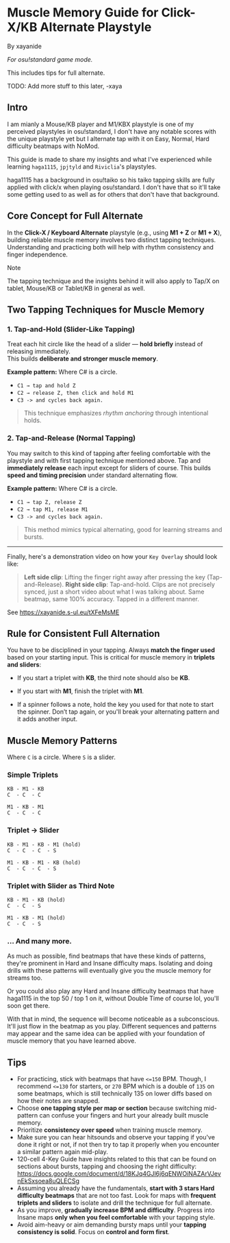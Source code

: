 # Muscle Memory Guide for Click-X/KB Alternate Playstyle
By xayanide

*For osu!standard game mode.*

This includes tips for full alternate.

TODO: Add more stuff to this later, -xaya

## Intro

I am mianly a Mouse/KB player and M1/KBX playstyle is one of my perceived playstyles in osu!standard, I don't have any notable scores with the unique playstyle yet but I alternate tap with it on Easy, Normal, Hard difficulty beatmaps with NoMod.

This guide is made to share my insights and what I've experienced while learning `haga1115`, `jpjtyld` and `Riviclia`'s playstyles.

haga1115 has a background in osu!taiko so his taiko tapping skills are fully applied with click/x when playing osu!standard. I don't have that so it'll take some getting used to as well as for others that don't have that background.

## Core Concept for Full Alternate
In the **Click-X / Keyboard Alternate** playstyle (e.g., using **M1 + Z** or **M1 + X**), building reliable muscle memory involves two distinct tapping techniques. Understanding and practicing both will help with rhythm consistency and finger independence.

> [!NOTE]
> The tapping technique and the insights behind it will also apply to Tap/X on tablet, Mouse/KB or Tablet/KB in general as well.

## Two Tapping Techniques for Muscle Memory

### 1. Tap-and-Hold (Slider-Like Tapping)
Treat each hit circle like the head of a slider — **hold briefly** instead of releasing immediately.  
This builds **deliberate and stronger muscle memory**.

**Example pattern:**
Where C# is a circle.

- `C1 → tap and hold Z`
- `C2 → release Z, then click and hold M1`
- `C3 -> and cycles back again.`

> This technique emphasizes *rhythm anchoring* through intentional holds.

### 2. Tap-and-Release (Normal Tapping)
You may switch to this kind of tapping after feeling comfortable with the playstyle and with first tapping technique mentioned above.
Tap and **immediately release** each input except for sliders of course.
This builds **speed and timing precision** under standard alternating flow.

**Example pattern:**
Where C# is a circle.

- `C1 → tap Z, release Z`
- `C2 → tap M1, release M1`
- `C3 -> and cycles back again.`

> This method mimics typical alternating, good for learning streams and bursts.

--- 

Finally, here's a demonstration video on how your `Key Overlay` should look like:

> **Left side clip**: Lifting the finger right away after pressing the key (Tap-and-Release).
> **Right side clip**: Tap-and-hold.
> Clips are not precisely synced, just a short video about what I was talking about.
> Same beatmap, same 100% accuracy. Tapped in a different manner.

See https://xayanide.s-ul.eu/tXFeMsME

## Rule for Consistent Full Alternation

You have to be disciplined in your tapping.
Always **match the finger used** based on your starting input. This is critical for muscle memory in **triplets and sliders**:

- If you start a triplet with **KB**, the third note should also be **KB**.
- If you start with **M1**, finish the triplet with **M1**.

- If a spinner follows a note, hold the key you used for that note to start the spinner. Don’t tap again, or you'll break your alternating pattern and it adds another input.

## Muscle Memory Patterns

Where `C` is a circle.
Where `S` is a slider.

### Simple Triplets
```
KB - M1 - KB
C  - C  - C

M1 - KB - M1
C  - C  - C
```

### Triplet → Slider
```
KB - M1 - KB - M1 (hold)
C  - C  - C  - S

M1 - KB - M1 - KB (hold)
C  - C  - C  - S
```

### Triplet with Slider as Third Note
```
KB - M1 - KB (hold)
C  - C  - S

M1 - KB - M1 (hold)
C  - C  - S
```

### ... And many more.

As much as possible, find beatmaps that have these kinds of patterns, they're prominent in Hard and Insane difficulty maps. Isolating and doing drills with these patterns will eventually give you the muscle memory for streams too.

Or you could also play any Hard and Insane difficulty beatmaps that have haga1115 in the top 50 / top 1 on it, without Double Time of course lol, you'll soon get there.

With that in mind, the sequence will become noticeable as a subconscious. It'll just flow in the beatmap as you play. Different sequences and patterns may appear and the same idea can be applied with your foundation of muscle memory that you have learned above.

## Tips
- For practicing, stick with beatmaps that have `<=150` BPM. Though, I recommend `<=130` for starters, or `270` BPM which is a double of `135` on some beatmaps, which is still technically 135 on lower diffs based on how their notes are snapped.
- Choose **one tapping style per map or section** because switching mid-pattern can confuse your fingers and hurt your already built muscle memory.
- Prioritize **consistency over speed** when training muscle memory.
- Make sure you can hear hitsounds and observe your tapping if you've done it right or not, if not then try to tap it properly when you encounter a similar pattern again mid-play.
- 120-cell 4-Key Guide have insights related to this that can be found on sections about bursts, tapping and choosing the right difficulty: https://docs.google.com/document/d/18KJq4GJl6j6qENWOiNAZArVJevnEkSxsoea8uQLECSg
- Assuming you already have the fundamentals, **start with 3 stars Hard difficulty beatmaps** that are not too fast. Look for maps with **frequent triplets and sliders** to isolate and drill the technique for full alternate.
- As you improve, **gradually increase BPM and difficulty**. Progress into Insane maps **only when you feel comfortable** with your tapping style.
- Avoid aim-heavy or aim demanding bursty maps until your **tapping consistency is solid**. Focus on **control and form first**.
